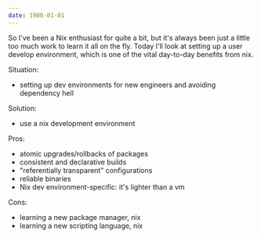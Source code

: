 ```yaml
---
date: 1900-01-01
---
```



So I've been a Nix enthusiast for quite a bit, but it's always been just a little too
much work to learn it all on the fly. Today I'll look at setting up a user develop
environment, which is one of the vital day-to-day benefits from nix.

Situation:
 + setting up dev environments for new engineers and avoiding dependency hell

Solution:
 + use a nix development environment

Pros:
 + atomic upgrades/rollbacks of packages
 + consistent and declarative builds
 + "referentially transparent" configurations
 + reliable binaries
 + Nix dev environment-specific: it's lighter than a vm

Cons:
 + learning a new package manager, nix
 + learning a new scripting language, nix

